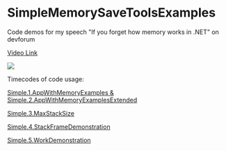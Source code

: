 # SimpleMemorySaveToolsExamples
Code demos for my speech "If you forget how memory works in .NET" on devforum

[Video Link](https://www.youtube.com/live/SF7RuJly-7Y?si=e5fRHNlor3a4ml3N&t=30)

[![](https://markdown-videos-api.jorgenkh.no/youtube/SF7RuJly-7Y?si=e5fRHNlor3a4ml3N)]([https://youtu.be/dQw4w9WgXcQ](https://www.youtube.com/live/SF7RuJly-7Y?si=e5fRHNlor3a4ml3N&t=30))

Timecodes of code usage:

[Simple.1.AppWithMemoryExamples & Simple.2.AppWithMemoryExamplesExtended](https://www.youtube.com/live/SF7RuJly-7Y?si=tj_L7aiSBZ6Saj06&t=2060) 

[Simple.3.MaxStackSize](https://www.youtube.com/live/SF7RuJly-7Y?si=1Z9N0B_9c0AvNiYW&t=2510)

[Simple.4.StackFrameDemonstration](https://www.youtube.com/live/SF7RuJly-7Y?si=3Az4ORf1khcHg66E&t=2780)

[Simple.5.WorkDemonstration](https://www.youtube.com/live/SF7RuJly-7Y?si=ujJHnkCVQX30LB78&t=3120)
